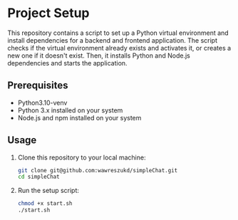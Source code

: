 # Project Setup

This repository contains a script to set up a Python virtual environment and install dependencies for a backend and frontend application. The script checks if the virtual environment already exists and activates it, or creates a new one if it doesn't exist. Then, it installs Python and Node.js dependencies and starts the application.

## Prerequisites

- Python3.10-venv
- Python 3.x installed on your system
- Node.js and npm installed on your system

## Usage

1. Clone this repository to your local machine:

   ```bash
   git clone git@github.com:wawreszukd/simpleChat.git
   cd simpleChat
   ```

2. Run the setup script:
   ```bash
   chmod +x start.sh
   ./start.sh
   ```
